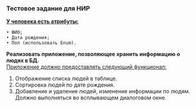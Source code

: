 <h3>Тестовое задание для НИР</h3>

<b><u>У человека есть атрибуты:</u></b>

    • ФИО;
    • Дата рождения;
    • Пол (использовать Enum).

<b>Реализовать приложение, позволяющее хранить информацию о людях в БД.</b><br/>
<u>Приложение должно предоставлять следующий функционал:</u>
1) Отображение списка людей в таблице.
2) Сортировка людей по дате рождения.
3) Добавление и удаление людей, изменение информации по людям. Должно выполняться во всплывающем диалоговом окне.
